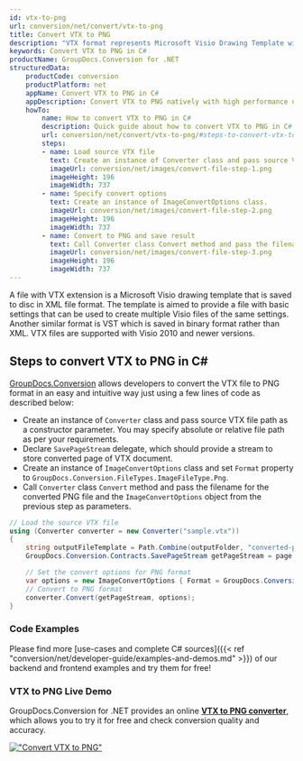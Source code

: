 ```yaml
---
id: vtx-to-png
url: conversion/net/convert/vtx-to-png
title: Convert VTX to PNG
description: "VTX format represents Microsoft Visio Drawing Template with .vtx extension. Learn how to convert VTX to PNG file programmatically in C# language using GroupDocs.Conversion for .NET library."
keywords: Convert VTX to PNG in C#
productName: GroupDocs.Conversion for .NET
structuredData:
    productCode: conversion
    productPlatform: net
    appName: Convert VTX to PNG in C#
    appDescription: Convert VTX to PNG natively with high performance using C# language and server side GroupDocs.Conversion for .NET APIs, without the use of any software like Microsoft or Open Office.
    howTo:
        name: How to convert VTX to PNG in C# 
        description: Quick guide about how to convert VTX to PNG in C# with high performance and accuracy.
        url: conversion/net/convert/vtx-to-png/#steps-to-convert-vtx-to-png-in-c
        steps:
        - name: Load source VTX file 
          text: Create an instance of Converter class and pass source VTX file path as a constructor parameter. You may specify absolute or relative file path as per your requirements. 
          imageUrl: conversion/net/images/convert-file-step-1.png
          imageHeight: 196
          imageWidth: 737
        - name: Specify convert options 
          text: Create an instance of ImageConvertOptions class.
          imageUrl: conversion/net/images/convert-file-step-2.png
          imageHeight: 196
          imageWidth: 737
        - name: Convert to PNG and save result 
          text: Call Converter class Convert method and pass the filename for the converted HTML file and the ImageConvertOptions object from the previous step as parameters.
          imageUrl: conversion/net/images/convert-file-step-3.png
          imageHeight: 196
          imageWidth: 737
---
```


A file with VTX extension is a Microsoft Visio drawing template that is saved to disc in XML file format. The template is aimed to provide a file with basic settings that can be used to create multiple Visio files of the same settings. Another similar format is VST which is saved in binary format rather than XML. VTX files are supported with Visio 2010 and newer versions.

## Steps to convert VTX to PNG in C#

[GroupDocs.Conversion](https://products.groupdocs.com/conversion/net) allows developers to convert the VTX file to PNG format in an easy and intuitive way just using a few lines of code as described below:

* Create an instance of `Converter` class and pass source VTX file path as a constructor parameter. You may specify absolute or relative file path as per your requirements. 
* Declare `SavePageStream` delegate, which should provide a stream to store converted page of VTX document.
* Create an instance of `ImageConvertOptions` class and set `Format` property to `GroupDocs.Conversion.FileTypes.ImageFileType.Png`.
* Call `Converter` class `Convert` method and pass the filename for the converted PNG file and the `ImageConvertOptions` object from the previous step as parameters.

```csharp
// Load the source VTX file
using (Converter converter = new Converter("sample.vtx"))
{
    string outputFileTemplate = Path.Combine(outputFolder, "converted-page-{0}.png");
    GroupDocs.Conversion.Contracts.SavePageStream getPageStream = page => new FileStream(string.Format(outputFileTemplate, page), FileMode.Create);

    // Set the convert options for PNG format
    var options = new ImageConvertOptions { Format = GroupDocs.Conversion.FileTypes.ImageFileType.Png };   
    // Convert to PNG format
    converter.Convert(getPageStream, options);
}
```

### Code Examples

Please find more [use-cases and complete C# sources]({{< ref "conversion/net/developer-guide/examples-and-demos.md" >}}) of our backend and frontend examples and try them for free!

### VTX to PNG Live Demo

GroupDocs.Conversion for .NET provides an online [**VTX to PNG converter**](https://products.groupdocs.app/conversion/vtx-to-png), which allows you to try it for free and check conversion quality and accuracy.

[!["Convert VTX to PNG"](conversion/net/images/convert-to-png/convert-vtx-to-png.png)](https://products.groupdocs.app/conversion/vtx-to-png)